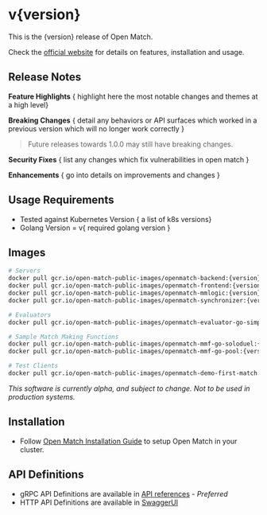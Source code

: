 # v{version}

This is the {version} release of Open Match.

Check the [official website](https://open-match.dev) for details on features, installation and usage.

Release Notes
-------------

**Feature Highlights**
{ highlight here the most notable changes and themes at a high level}

**Breaking Changes**
{ detail any behaviors or API surfaces which worked in a previous version which will no longer work correctly }

> Future releases towards 1.0.0 may still have breaking changes.

**Security Fixes**
{ list any changes which fix vulnerabilities in open match }

**Enhancements**
{ go into details on improvements and changes }

Usage Requirements
-------------
* Tested against Kubernetes Version { a list of k8s versions}
* Golang Version = v{ required golang version }

Images
------

```bash
# Servers
docker pull gcr.io/open-match-public-images/openmatch-backend:{version}
docker pull gcr.io/open-match-public-images/openmatch-frontend:{version}
docker pull gcr.io/open-match-public-images/openmatch-mmlogic:{version}
docker pull gcr.io/open-match-public-images/openmatch-synchronizer:{version}

# Evaluators
docker pull gcr.io/open-match-public-images/openmatch-evaluator-go-simple:{version}

# Sample Match Making Functions
docker pull gcr.io/open-match-public-images/openmatch-mmf-go-soloduel:{version}
docker pull gcr.io/open-match-public-images/openmatch-mmf-go-pool:{version}

# Test Clients
docker pull gcr.io/open-match-public-images/openmatch-demo-first-match:{version}
```

_This software is currently alpha, and subject to change. Not to be used in production systems._

Installation
------------

* Follow [Open Match Installation Guide](https://open-match.dev/site/docs/installation/) to setup Open Match in your cluster.

API Definitions
------------

- gRPC API Definitions are available in [API references](https://open-match.dev/site/docs/reference/api/) - _Preferred_
- HTTP API Definitions are available in [SwaggerUI](https://open-match.dev/site/swaggerui/index.html)
